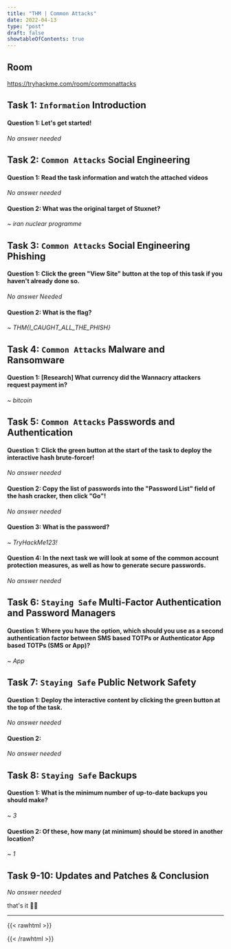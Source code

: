 ```yaml
---
title: "THM | Common Attacks"
date: 2022-04-13
type: "post"
draft: false
showtableOfContents: true
---
```


## Room

https://tryhackme.com/room/commonattacks

## Task 1: ```Information``` Introduction

#### Question 1: Let's get started!

*No answer needed*

## Task 2: ```Common Attacks``` Social Engineering

#### Question 1: Read the task information and watch the attached videos

*No answer needed*

#### Question 2: What was the original target of Stuxnet?

*~ iran nuclear programme*

## Task 3: ```Common Attacks``` Social Engineering Phishing 

#### Question 1: Click the green "View Site" button at the top of this task if you haven't already done so.

*No answer Needed*

#### Question 2: What is the flag?

*~ THM{I_CAUGHT_ALL_THE_PHISH}*

## Task 4: ```Common Attacks``` Malware and Ransomware

#### Question 1: [Research] What currency did the Wannacry attackers request payment in?

*~ bitcoin*

## Task 5: ```Common Attacks``` Passwords and Authentication

#### Question 1: Click the green button at the start of the task to deploy the interactive hash brute-forcer!

*No answer needed*

#### Question 2: Copy the list of passwords into the "Password List" field of the hash cracker, then click "Go"!

*No answer needed*

#### Question 3: What is the password?

*~ TryHackMe123!*

#### Question 4: In the next task we will look at some of the common account protection measures, as well as how to generate secure passwords.

*No answer needed*

## Task 6: ```Staying Safe```  Multi-Factor Authentication and Password Managers

#### Question 1: Where you have the option, which should you use as a second authentication factor between SMS based TOTPs or Authenticator App based TOTPs (SMS or App)?

*~ App*

## Task 7: ```Staying Safe``` Public Network Safety

#### Question 1: Deploy the interactive content by clicking the green button at the top of the task.

*No answer needed*

#### Question 2: 

*No answer needed*

## Task 8: ```Staying Safe``` Backups

#### Question 1: What is the minimum number of up-to-date backups you should make?

*~ 3*

#### Question 2: Of these, how many (at minimum) should be stored in another location?

*~ 1*

## Task 9-10: Updates and Patches & Conclusion

*No answer needed*

that's it ✌🏽

-------------------------------------------------------------
{{< rawhtml >}} 
<script src="https://utteranc.es/client.js"
        repo="mansoorbarri/website"
        issue-term="title"
        theme="dark-blue"
        crossorigin="anonymous"
        async>
</script>
{{< /rawhtml >}}